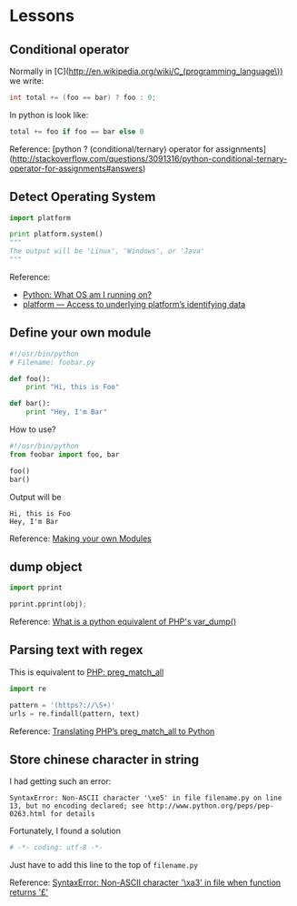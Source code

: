 # Lessons

## Conditional operator
Normally in [C](http://en.wikipedia.org/wiki/C_(programming_language\)) we write:
```c
int total += (foo == bar) ? foo : 0;
```
In python is look like:
```python
total += foo if foo == bar else 0
```

Reference: [python ? (conditional/ternary) operator for assignments] (http://stackoverflow.com/questions/3091316/python-conditional-ternary-operator-for-assignments#answers)

## Detect Operating System
```python
import platform

print platform.system()
"""
The output will be 'Linux', 'Windows', or 'Java'
"""
```

Reference:  
* [Python: What OS am I running on?](http://stackoverflow.com/questions/1854/python-what-os-am-i-running-on#answers)
* [platform — Access to underlying platform’s identifying data](http://docs.python.org/2/library/platform.html#platform.system)

## Define your own module
```python
#!/usr/bin/python
# Filename: foobar.py

def foo():
    print "Hi, this is Foo"

def bar():
    print "Hey, I'm Bar"
```
How to use?
```python
#!/usr/bin/python
from foobar import foo, bar

foo()
bar()
```
Output will be
```
Hi, this is Foo
Hey, I'm Bar
```

Reference: [Making your own Modules](http://www.ibiblio.org/g2swap/byteofpython/read/making-modules.html)

## dump object
```python
import pprint

pprint.pprint(obj);
```

Reference: [What is a python equivalent of PHP's var_dump()](http://stackoverflow.com/questions/383944/what-is-a-python-equivalent-of-phps-var-dump#answers)

## Parsing text with regex
This is equivalent to [PHP: preg_match_all](http://php.net/manual/en/function.preg-match-all.php)
```python
import re

pattern = '(https?://\S+)'
urls = re.findall(pattern, text)
```

Reference: [Translating PHP’s preg_match_all to Python](http://stackoverflow.com/questions/3865896/translating-phps-preg-match-all-to-python#answers)

## Store chinese character in string
I had getting such an error:  
```
SyntaxError: Non-ASCII character '\xe5' in file filename.py on line 13, but no encoding declared; see http://www.python.org/peps/pep-0263.html for details
```
Fortunately, I found a solution
```python
# -*- coding: utf-8 -*-
```
Just have to add this line to the top of `filename.py`

Reference: [SyntaxError: Non-ASCII character '\xa3' in file when function returns '£'](http://stackoverflow.com/questions/10589620/syntaxerror-non-ascii-character-xa3-in-file-when-function-returns#answer-10589674)
